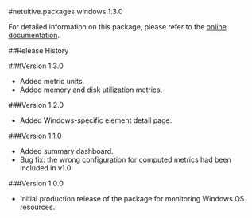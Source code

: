 #netuitive.packages.windows 1.3.0

For detailed information on this package, please refer to the [online documentation](https://help.app.netuitive.com/Content/Misc/Datasources/Windows/new_windows_datasource.htm).

##Release History

###Version 1.3.0

* Added metric units.
* Added memory and disk utilization metrics.

###Version 1.2.0

* Added Windows-specific element detail page.

###Version 1.1.0

* Added summary dashboard.
* Bug fix: the wrong configuration for computed metrics had been included in v1.0

###Version 1.0.0

* Initial production release of the package for monitoring Windows OS resources.